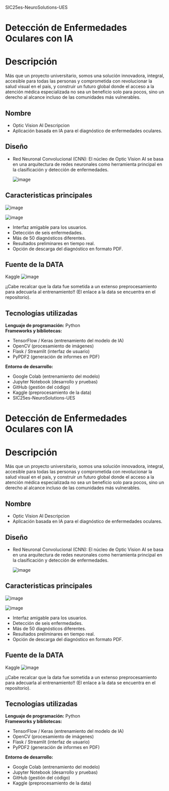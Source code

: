 SIC25es-NeuroSolutions-UES

#  Detección de Enfermedades Oculares con IA

# Descripción
Más que un proyecto universitario, somos una solución innovadora, integral, accesible para todas las personas y comprometida con revolucionar la salud visual en el país, y construir un futuro global donde el acceso a la atención médica especializada no sea un beneficio solo para pocos, sino un derecho al alcance incluso de las comunidades más vulnerables.


  ## Nombre
   - Optic Vision AI
  Descripcion
   - Aplicación basada en IA para el diagnóstico de enfermedades oculares.
     
  ## Diseño 
  - Red Neuronal Convolucional (CNN): El núcleo de Optic Vision AI se basa en una arquitectura de redes neuronales como herramienta principal en la clasificación y detección de enfermedades.
    
    ![image](https://github.com/user-attachments/assets/a520aeea-c7ca-48a7-854e-c3fa263ba367)

   


  ## Caracteristicas principales
   ![image](https://github.com/user-attachments/assets/16be5c08-13dd-464e-87cb-4dfd67e2c5df)

   ![image](https://github.com/user-attachments/assets/6a7ae2a6-912b-48f9-8289-11459d42ef02)

   

  - Interfaz amigable para los usuarios.  
  - Detección de seis enfermedades.  
  - Más de 50 diagnósticos diferentes.  
  - Resultados preliminares en tiempo real.  
  - Opción de descarga del diagnóstico en formato PDF.  

  ## Fuente de la DATA
  Kaggle
  ![image](https://github.com/user-attachments/assets/beeca137-c5bd-4b4c-8a61-e0708738f48d)

  
  ¡¡Cabe recalcar que la data fue sometida a un extenso preprocesamiento para adecuarla al entrenamiento!!
(El enlace a la data se encuentra en el repositorio).
  
  
  ## Tecnologías utilizadas
**Lenguaje de programación:** Python  
**Frameworks y bibliotecas:**  
- TensorFlow / Keras (entrenamiento del modelo de IA)  
- OpenCV (procesamiento de imágenes)  
- Flask / Streamlit (interfaz de usuario)  
- PyPDF2 (generación de informes en PDF)  

**Entorno de desarrollo:**  
- Google Colab (entrenamiento del modelo)  
- Jupyter Notebook (desarrollo y pruebas)  
- GitHub (gestión del código)  
- Kaggle (preprocesamiento de la data)
- SIC25es-NeuroSolutions-UES

#  Detección de Enfermedades Oculares con IA

# Descripción
Más que un proyecto universitario, somos una solución innovadora, integral, accesible para todas las personas y comprometida con revolucionar la salud visual en el país, y construir un futuro global donde el acceso a la atención médica especializada no sea un beneficio solo para pocos, sino un derecho al alcance incluso de las comunidades más vulnerables.


  ## Nombre
   - Optic Vision AI
  Descripcion
   - Aplicación basada en IA para el diagnóstico de enfermedades oculares.
     
  ## Diseño 
  - Red Neuronal Convolucional (CNN): El núcleo de Optic Vision AI se basa en una arquitectura de redes neuronales como herramienta principal en la clasificación y detección de enfermedades.
    
    ![image](https://github.com/user-attachments/assets/a520aeea-c7ca-48a7-854e-c3fa263ba367)

   


  ## Caracteristicas principales
   ![image](https://github.com/user-attachments/assets/16be5c08-13dd-464e-87cb-4dfd67e2c5df)

   ![image](https://github.com/user-attachments/assets/6a7ae2a6-912b-48f9-8289-11459d42ef02)

   

  - Interfaz amigable para los usuarios.  
  - Detección de seis enfermedades.  
  - Más de 50 diagnósticos diferentes.  
  - Resultados preliminares en tiempo real.  
  - Opción de descarga del diagnóstico en formato PDF.  

  ## Fuente de la DATA
  Kaggle
  ![image](https://github.com/user-attachments/assets/beeca137-c5bd-4b4c-8a61-e0708738f48d)

  
  ¡¡Cabe recalcar que la data fue sometida a un extenso preprocesamiento para adecuarla al entrenamiento!!
(El enlace a la data se encuentra en el repositorio).
  
  
  ## Tecnologías utilizadas
**Lenguaje de programación:** Python  
**Frameworks y bibliotecas:**  
- TensorFlow / Keras (entrenamiento del modelo de IA)  
- OpenCV (procesamiento de imágenes)  
- Flask / Streamlit (interfaz de usuario)  
- PyPDF2 (generación de informes en PDF)  

**Entorno de desarrollo:**  
- Google Colab (entrenamiento del modelo)  
- Jupyter Notebook (desarrollo y pruebas)  
- GitHub (gestión del código)  
- Kaggle (preprocesamiento de la data)
